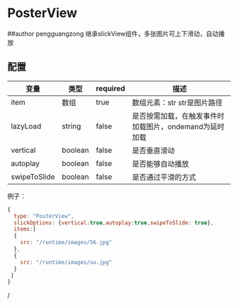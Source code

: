 # PosterView
##author pengguangzong
继承slickView组件，多张图片可上下滑动，自动播放


## 配置

变量 | 类型 | required | 描述
----|------|----------|-----
item  | 数组 | true    | 数组元素：str str是图片路径
lazyLoad | string | false| 是否按需加载，在触发事件时加载图片，ondemand为延时加载
vertical | boolean | false| 是否垂直滑动
autoplay | boolean | false | 是否能够自动播放
swipeToSlide| boolean | false |  是否通过平滑的方式
例子：

```js
{
  type: "PosterView",
  slickOptions: {vertical:true,autoplay:true,swipeToSlide: true},
  items:[
  {
    src: "/runtime/images/56.jpg"
  },
  {
    src: "/runtime/images/uu.jpg"
  }
 ]
}
```
/
